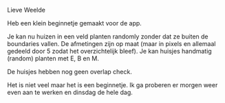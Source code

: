 Lieve Weelde

Heb een klein beginnetje gemaakt voor de app.

Je kan nu huizen in een veld planten randomly zonder dat ze buiten de boundaries vallen. De afmetingen zijn op maat (maar in pixels en allemaal gedeeld door 5 zodat het overzichtelijk bleef).
Je kan huisjes handmatig (random) planten met E, B en M.

De huisjes hebben nog geen overlap check.

Het is niet veel maar het is een beginnetje. Ik ga proberen er morgen weer even aan te werken en dinsdag de hele dag.
